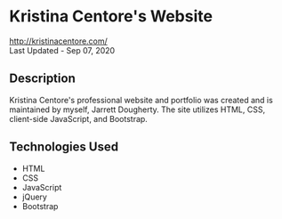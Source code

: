 # Kristina Centore's Website
<http://kristinacentore.com/> \
Last Updated - Sep 07, 2020

## Description
Kristina Centore's professional website and portfolio was created and is maintained by myself, Jarrett Dougherty. The site utilizes HTML, CSS, client-side JavaScript, and Bootstrap. 

## Technologies Used
* HTML
* CSS
* JavaScript
* jQuery
* Bootstrap
